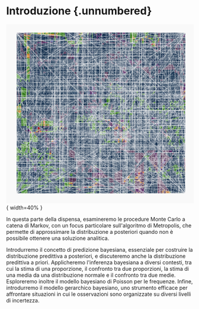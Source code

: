 # Introduzione {.unnumbered}

![](../../figures/art_9.png){ width=40% }

In questa parte della dispensa, esamineremo le procedure Monte Carlo a catena di Markov, con un focus particolare sull'algoritmo di Metropolis, che permette di approssimare la distribuzione a posteriori quando non è possibile ottenere una soluzione analitica.

Introdurremo il concetto di predizione bayesiana, essenziale per costruire la distribuzione predittiva a posteriori, e discuteremo anche la distribuzione predittiva a priori. Applicheremo l'inferenza bayesiana a diversi contesti, tra cui la stima di una proporzione, il confronto tra due proporzioni, la stima di una media da una distribuzione normale e il confronto tra due medie. Esploreremo inoltre il modello bayesiano di Poisson per le frequenze. Infine, introdurremo il modello gerarchico bayesiano, uno strumento efficace per affrontare situazioni in cui le osservazioni sono organizzate su diversi livelli di incertezza.
